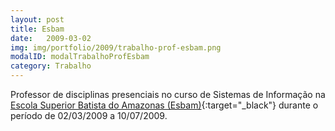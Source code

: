 ```yaml
---
layout: post
title: Esbam 
date:   2009-03-02
img: img/portfolio/2009/trabalho-prof-esbam.png
modalID: modalTrabalhoProfEsbam
category: Trabalho
---
```

Professor de disciplinas presenciais no curso de Sistemas de Informação na [Escola Superior Batista do Amazonas (Esbam)][esbam]{:target="_black"} durante o período de 02/03/2009 a 10/07/2009. 

[esbam]: http://www.esbam.edu.br/